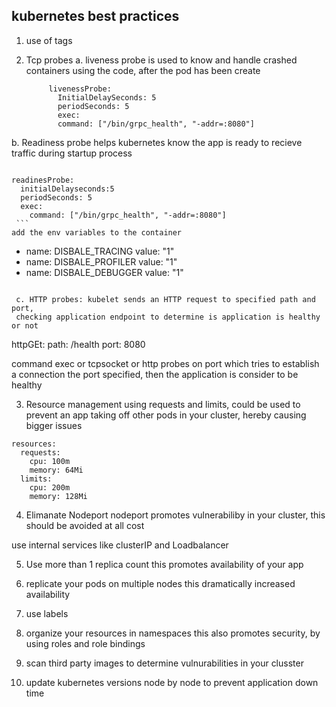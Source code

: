 ## kubernetes best practices

1. use of tags 
2. Tcp probes
a. liveness probe is used to know and handle crashed containers using the code, 
   after the pod has been create
   
   ```
        livenessProbe:
          InitialDelaySeconds: 5
          periodSeconds: 5 
          exec: 
          command: ["/bin/grpc_health", "-addr=:8080"]
   ```
    
b. Readiness probe helps kubernetes know the app is ready to recieve traffic during startup process
   ```
   
   readinesProbe:
     initialDelayseconds:5
     periodSeconds: 5
     exec:
       command: ["/bin/grpc_health", "-addr=:8080"]
    ```
add the env variables to the container

```
- name: DISBALE_TRACING
  value: "1"
- name: DISBALE_PROFILER
  value: "1"
- name: DISBALE_DEBUGGER
  value: "1"

```

 c. HTTP probes: kubelet sends an HTTP request to specified path and port,
 checking application endpoint to determine is application is healthy or not

 ```
 httpGEt:
   path: /health
   port: 8080

command exec or tcpsocket or http probes on port which tries to establish a connection the port specified, then the application is consider to be healthy

3. Resource management
using requests and limits, could be used to prevent an app taking off other pods in your cluster, hereby causing bigger issues 

```
resources:
  requests:
    cpu: 100m
    memory: 64Mi
  limits:
    cpu: 200m
    memory: 128Mi
```

4. Elimanate Nodeport
nodeport promotes vulnerabiliby in your cluster, this should be avoided at all cost

use internal services like clusterIP and Loadbalancer

5. Use more than 1 replica count
this promotes availability of your app

6. replicate your pods on multiple nodes this dramatically increased availability

7. use labels

8. organize your resources in namespaces this also  promotes security, by using roles and role bindings

9. scan third party images to determine vulnurabilities in your clusster

10. update kubernetes versions node by node to prevent application down time